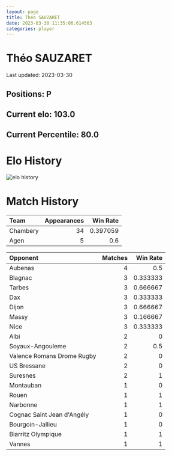 ```yaml
---  
layout: page  
title: Théo SAUZARET  
date: 2023-03-30 11:35:06.614563  
categories: player  
---
```

# Théo SAUZARET


Last updated: 2023-03-30
## Positions: P

## Current elo: 103.0

## Current Percentile: 80.0

# Elo History


![elo history](history_ThéoSAUZARET.png)
# Match History


| Team     |   Appearances |   Win Rate |
|:---------|--------------:|-----------:|
| Chambery |            34 |   0.397059 |
| Agen     |             5 |   0.6      |

| Opponent                   |   Matches |   Win Rate |
|:---------------------------|----------:|-----------:|
| Aubenas                    |         4 |   0.5      |
| Blagnac                    |         3 |   0.333333 |
| Tarbes                     |         3 |   0.666667 |
| Dax                        |         3 |   0.333333 |
| Dijon                      |         3 |   0.666667 |
| Massy                      |         3 |   0.166667 |
| Nice                       |         3 |   0.333333 |
| Albi                       |         2 |   0        |
| Soyaux-Angouleme           |         2 |   0.5      |
| Valence Romans Drome Rugby |         2 |   0        |
| US Bressane                |         2 |   0        |
| Suresnes                   |         2 |   1        |
| Montauban                  |         1 |   0        |
| Rouen                      |         1 |   1        |
| Narbonne                   |         1 |   1        |
| Cognac Saint Jean d'Angély |         1 |   0        |
| Bourgoin-Jallieu           |         1 |   0        |
| Biarritz Olympique         |         1 |   1        |
| Vannes                     |         1 |   1        |